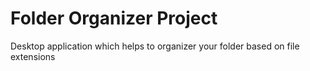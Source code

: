 # Folder Organizer Project
Desktop application which helps to organizer your folder based on file extensions
